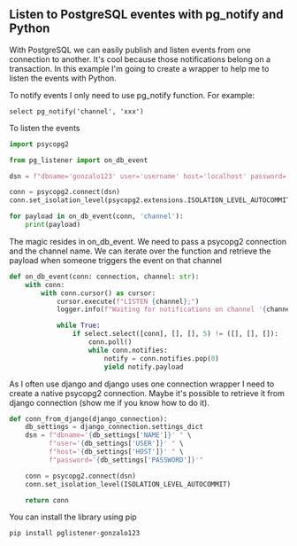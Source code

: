 ## Listen to PostgreSQL eventes with pg_notify and Python

With PostgreSQL we can easily publish and listen events from one connection to another. It's cool because those
notifications belong on a transaction. In this example I'm going to create a wrapper to help me to listen the events
with Python.

To notify events I only need to use pg_notify function. For example:

```postgresql
select pg_notify('channel', 'xxx')
```

To listen the events

```python
import psycopg2

from pg_listener import on_db_event

dsn = f"dbname='gonzalo123' user='username' host='localhost' password='password'"

conn = psycopg2.connect(dsn)
conn.set_isolation_level(psycopg2.extensions.ISOLATION_LEVEL_AUTOCOMMIT)

for payload in on_db_event(conn, 'channel'):
    print(payload)
```

The magic resides in on_db_event. We need to pass a psycopg2 connection and the channel name. We can iterate over the function and retrieve the payload when someone triggers the event on that channel

```python
def on_db_event(conn: connection, channel: str):
    with conn:
        with conn.cursor() as cursor:
            cursor.execute(f"LISTEN {channel};")
            logger.info(f"Waiting for notifications on channel '{channel}'.")

            while True:
                if select.select([conn], [], [], 5) != ([], [], []):
                    conn.poll()
                    while conn.notifies:
                        notify = conn.notifies.pop(0)
                        yield notify.payload
```

As I often use django and django uses one connection wrapper I need to create a native psycopg2 connection. Maybe it's possible to retrieve it from django connection (show me if you know how to do it).

```python
def conn_from_django(django_connection):
    db_settings = django_connection.settings_dict
    dsn = f"dbname='{db_settings['NAME']}' " \
          f"user='{db_settings['USER']}' " \
          f"host='{db_settings['HOST']}' " \
          f"password='{db_settings['PASSWORD']}'"

    conn = psycopg2.connect(dsn)
    conn.set_isolation_level(ISOLATION_LEVEL_AUTOCOMMIT)

    return conn
```

You can install the library using pip

```commandline
pip install pglistener-gonzalo123
```
